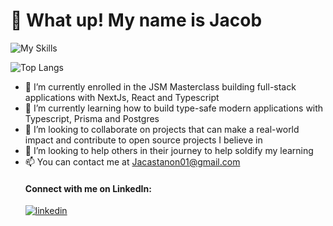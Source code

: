 # 💪 What up! My name is Jacob 
![My Skills](https://skillicons.dev/icons?i=js,ts,react,next,tailwind,git,python,mongodb,postgres) 

  ![Top Langs](https://github-readme-stats.vercel.app/api/top-langs/?username=jacastanon01&theme=tokyonight)
- 🔭 I’m currently enrolled in the JSM Masterclass building full-stack applications with NextJs, React and Typescript
- 🌱 I’m currently learning how to build type-safe modern applications with Typescript, Prisma and Postgres
- 👯 I’m looking to collaborate on projects that can make a real-world impact and contribute to open source projects I believe in
- 🤔 I’m looking to help others in their journey to help soldify my learning
- 📫 You can contact me at [Jacastanon01\@gmail.com](mailto:jacastanon01@gmail.com?subject=I%20saw%20your%20profile%20on%20GitHub!)
  #### Connect with me on LinkedIn:
  [![linkedin](https://skillicons.dev/icons?i=linkedin)](https://www.linkedin.com/in/jacob-castanon-b76490168/)

